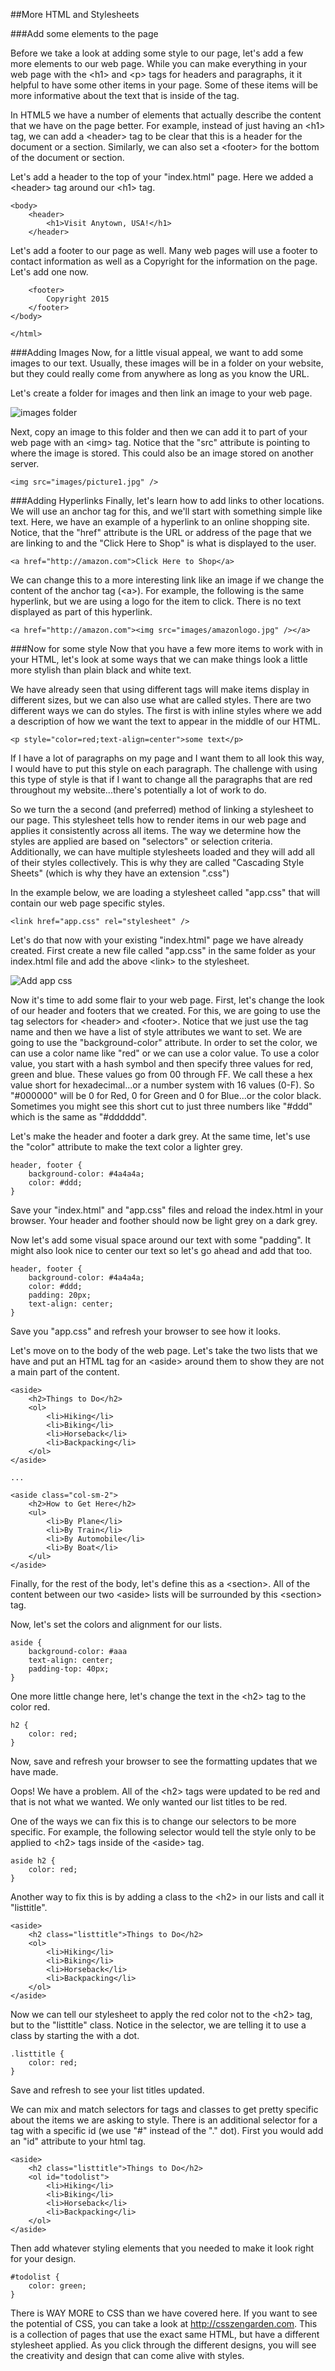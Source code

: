 ﻿##More HTML and Stylesheets

###Add some elements to the page

Before we take a look at adding some style to our page, let's add a few more elements to our web page. While you can make everything in your web page with the \<h1> and \<p> tags for headers and paragraphs, it it helpful to have some other items in your page. Some of these items will be more informative about the text that is inside of the tag.

In HTML5 we have a number of elements that actually describe the content that we have on the page better. For example, instead of just having an \<h1> tag, we can add a \<header> tag to be clear that this is a header for the document or a section. Similarly, we can also set a \<footer> for the bottom of the document or section.

Let's add a header to the top of your "index.html" page. Here we added a \<header> tag around our \<h1> tag.

````
<body>
	<header>
		<h1>Visit Anytown, USA!</h1>
	</header>
````

Let's add a footer to our page as well. Many web pages will use a footer to contact information as well as a Copyright for the information on the page. Let's add one now.

````
	<footer>
		Copyright 2015
	</footer>
</body>

</html>
````

###Adding Images
Now, for a little visual appeal, we want to add some images to our text. Usually, these images will be in a folder on your website, but they could really come from anywhere as long as you know the URL.

Let's create a folder for images and then link an image to your web page.

![images folder](images/images-folder.png?raw=true)

Next, copy an image to this folder and then we can add it to part of your web page with an \<img> tag. Notice that the "src" attribute is pointing to where the image is stored. This could also be an image stored on another server.

````
<img src="images/picture1.jpg" />
````

###Adding Hyperlinks
Finally, let's learn how to add links to other locations. We will use an anchor tag for this, and we'll start with something simple like text. Here, we have an example of a hyperlink to an online shopping site. Notice, that the "href" attribute is the URL or address of the page that we are linking to and the "Click Here to Shop" is what is displayed to the user.

````
<a href="http://amazon.com">Click Here to Shop</a>
````

We can change this to a more interesting link like an image if we change the content of the anchor tag (\<a>). For example, the following is the same hyperlink, but we are using a logo for the item to click. There is no text displayed as part of this hyperlink.

````
<a href="http://amazon.com"><img src="images/amazonlogo.jpg" /></a>
````

###Now for some style
Now that you have a few more items to work with in your HTML, let's look at some ways that we can make things look a little more stylish than plain black and white text.

We have already seen that using different tags will make items display in different sizes, but we can also use what are called styles. There are two different ways we can do styles. The first is with inline styles where we add a description of how we want the text to appear in the middle of our HTML.

````
<p style="color=red;text-align=center">some text</p>

````

If I have a lot of paragraphs on my page and I want them to all look this way, I would have to put this style on each paragraph. The challenge with using this type of style is that if I want to change all the paragraphs that are red throughout my website...there's potentially a lot of work to do.

So we turn the a second (and preferred) method of linking a stylesheet to our page. This stylesheet tells how to render items in our web page and applies it consistently across all items. The way we determine how the styles are applied are based on "selectors" or selection criteria. Additionally, we can have multiple stylesheets loaded and they will add all of their styles collectively. This is why they are called "Cascading Style Sheets" (which is why they have an extension ".css")

In the example below, we are loading a stylesheet called "app.css" that will contain our web page specific styles.

````
<link href="app.css" rel="stylesheet" />
````

Let's do that now with your existing "index.html" page we have already created. First create a new file called "app.css" in the same folder as your index.html file and add the above \<link> to the stylesheet.

![Add app css](images/add-app-css.png?raw=true)

Now it's time to add some flair to your web page. First, let's change the look of our header and footers that we created. For this, we are going to use the tag selectors for \<header> and \<footer>. Notice that we just use the tag name and then we have a list of style attributes we want to set. We are going to use the "background-color" attribute. In order to set the color, we can use a color name like "red" or we can use a color value. To use a color value, you start with a hash symbol and then specify three values for red, green and blue. These values go from 00 through FF. We call these a hex value short for hexadecimal...or a number system with 16 values (0-F). So "#000000" will be 0 for Red, 0 for Green and 0 for Blue...or the color black. Sometimes you might see this short cut to just three numbers like "#ddd" which is the same as "#dddddd".

Let's make the header and footer a dark grey. At the same time, let's use the "color" attribute to make the text color a lighter grey.

````
header, footer {
	background-color: #4a4a4a;
	color: #ddd;
}
````

Save your "index.html" and "app.css" files and reload the index.html in your browser. Your header and foother should now be light grey on a dark grey.

Now let's add some visual space around our text with some "padding". It might also look nice to center our text so let's go ahead and add that too.

````
header, footer {
	background-color: #4a4a4a;
	color: #ddd;
	padding: 20px;
	text-align: center;
}
````

Save you "app.css" and refresh your browser to see how it looks.

Let's move on to the body of the web page. Let's take the two lists that we have and put an HTML tag for an \<aside> around them to show they are not a main part of the content. 

````
<aside>
	<h2>Things to Do</h2>
	<ol>
		<li>Hiking</li>
		<li>Biking</li>
		<li>Horseback</li>
		<li>Backpacking</li>
	</ol>
</aside>

...

<aside class="col-sm-2">
	<h2>How to Get Here</h2>
	<ul>
		<li>By Plane</li>
		<li>By Train</li>
		<li>By Automobile</li>
		<li>By Boat</li>
	</ul>
</aside>
````

Finally, for the rest of the body, let's define this as a \<section>. All of the content between our two \<aside> lists will be surrounded by this \<section> tag.

Now, let's set the colors and alignment for our lists.

````
aside {
	background-color: #aaa
	text-align: center;
	padding-top: 40px;
}
````

One more little change here, let's change the text in the  \<h2> tag to the color red.

````
h2 {
	color: red;
}
````
Now, save and refresh your browser to see the formatting updates that we have made.

Oops! We have a problem. All of the \<h2> tags were updated to be red and that is not what we wanted. We only wanted our list titles to be red.

One of the ways we can fix this is to change our selectors to be more specific. For example, the following selector would tell the style only to be applied to \<h2> tags inside of the \<aside> tag.

````
aside h2 {
	color: red;
}
````

Another way to fix this is by adding a class to the \<h2> in our lists and call it "listtitle".

````
<aside>
	<h2 class="listtitle">Things to Do</h2>
	<ol>
		<li>Hiking</li>
		<li>Biking</li>
		<li>Horseback</li>
		<li>Backpacking</li>
	</ol>
</aside>
````

Now we can tell our stylesheet to apply the red color not to the \<h2> tag, but to the "listtitle" class. Notice in the selector, we are telling it to use a class by starting the with a dot.

````
.listtitle {
	color: red;
}
````

Save and refresh to see your list titles updated.

We can mix and match selectors for tags and classes to get pretty specific about the items we are asking to style. There is an additional selector for a tag with a specific id (we use "#" instead of the "." dot). First you would add an "id" attribute to your html tag.

````
<aside>
	<h2 class="listtitle">Things to Do</h2>
	<ol id="todolist">
		<li>Hiking</li>
		<li>Biking</li>
		<li>Horseback</li>
		<li>Backpacking</li>
	</ol>
</aside>
````
Then add whatever styling elements that you needed to make it look right for your design.

````
#todolist {
	color: green;
}
````

There is WAY MORE to CSS than we have covered here. If you want to see the potential of CSS, you can take a look at http://csszengarden.com. This is a collection of pages that use the exact same HTML, but have a different stylesheet applied. As you click through the different designs, you will see the creativity and design that can come alive with styles.
